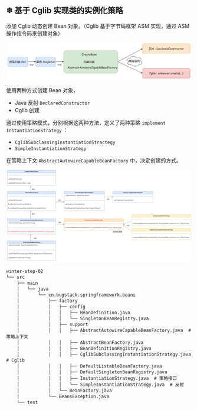 ## ❄ 基于 Cglib 实现类的实例化策略

添加 Cglib 动态创建 Bean 对象。（Cglib 基于字节码框架 ASM 实现，通过 ASM 操作指令码来创建对象）

![](../imgs/03/1.png)

使用两种方式创建 Bean 对象，

- Java 反射 `DeclaredConstructor`
- Cglib 创建


通过使用策略模式，分别根据这两种方法，定义了两种策略 `implement InstantiationStrategy` ：

- `CglibSubclassingInstantiationStractegy`
- `SimpleInstantiationStrategy`

在策略上下文 `AbstractAutowireCapableBeanFactory` 中，决定创建的方式。


![](../imgs/03/class.png)

```
winter-step-02
└── src
    ├── main
    │   └── java
    │       └── cn.bugstack.springframework.beans
    │           ├── factory
    │           │   ├── config
    │           │   │   ├── BeanDefinition.java
    │           │   │   └── SingletonBeanRegistry.java
    │           │   ├── support
    │           │   │   ├── AbstractAutowireCapableBeanFactory.java  # 策略上下文
    │           │   │   ├── AbstractBeanFactory.java
    │           │   │   ├── BeanDefinitionRegistry.java
    │           │   │   ├── CglibSubclassingInstantiationStrategy.java  # Cglib
    │           │   │   ├── DefaultListableBeanFactory.java
    │           │   │   ├── DefaultSingletonBeanRegistry.java
    │           │   │   ├── InstantiationStrategy.java  # 策略接口
    │           │   │   └── SimpleInstantiationStrategy.java  # 反射
    │           │   └── BeanFactory.java
    │           └── BeansException.java
    └── test
```